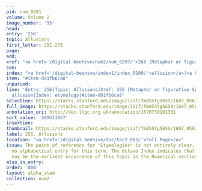 ```yaml
---
pid: num_0281
volume: Volume 2
image_number: '95'
head:
entry: '256'
topic: Allusions
first_letter: 251-275
page:
add:
xref: "<a href='/digital-beehive/num2/num_0297/'>265 [Metaphor or figurative Speech]</a>"
see:
index: "<a href='/digital-beehive/index1/index_0100/'>allusion</a>|<a href='/digital-beehive/index2/index_1287/'>etymology</a>"
item: "#item-d01fb6ca8"
unparsed:
line: 'Entry: 256|Topic: Allusions|Xref: 265 [Metaphor or figurative Speech]|Index:
  allusion|Index: etymology|#item-d01fb6ca8'
selection: https://stacks.stanford.edu/image/iiif/fm855tg5659/1607_0562/277,3057,3065,747/full/0/default.jpg
full_image: https://stacks.stanford.edu/image/iiif/fm855tg5659/1607_0562/full/full/0/default.jpg
annotation_uri: http://dev.llgc.org.uk/annotation/1570730101331
sort_value: '209513057'
insertion:
thumbnail: https://stacks.stanford.edu/image/iiif/fm855tg5659/1607_0562/277,3057,600,180/250,/0/default.jpg
label: 256. Allusions
location: "<a href='/digital-beehive/toc/toc2_085/'>Full Page</a>"
issue: The point of reference for "Etymologies" is not entirely clear, as there is
  no alphabetical entry for this term. The Octavo Index indicates that 256 [Etymology]
  may be the earliest occurrence of this topic in the Numerical section of the Alvearium.
also_in_entry:
order: '008'
layout: alpha_item
collection: num2
---
```

